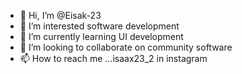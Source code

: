 - 👋 Hi, I’m @Eisak-23
- 👀 I’m interested software development 
- 🌱 I’m currently learning UI development
- 💞️ I’m looking to collaborate on community software 
- 📫 How to reach me ...isaax23_2 in instagram

<!---
Eisak-23/Eisak-23 is a ✨ special ✨ repository because its `README.md` (this file) appears on your GitHub profile.
You can click the Preview link to take a look at your changes.
--->

